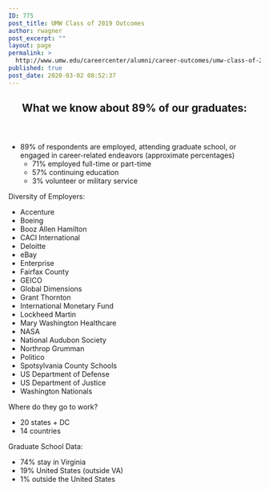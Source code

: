 ```yaml
---
ID: 775
post_title: UMW Class of 2019 Outcomes
author: rwagner
post_excerpt: ""
layout: page
permalink: >
  http://www.umw.edu/careercenter/alumni/career-outcomes/umw-class-of-2019-outcomes/
published: true
post_date: 2020-03-02 08:52:37
---
```

<article class="post-650 page type-page status-publish entry"><header class="entry-header">
<h1 class="entry-title">What we know about 89% of our graduates:</h1>
</header>
<div class="entry-content">
<ul>
 	<li>89% of respondents are employed, attending graduate school, or engaged in career-related endeavors (approximate percentages)
<ul>
 	<li>71% employed full-time or part-time</li>
 	<li>57% continuing education</li>
 	<li>3% volunteer or military service</li>
</ul>
</li>
</ul>
Diversity of Employers:
<ul>
 	<li>Accenture</li>
 	<li>Boeing</li>
 	<li>Booz Allen Hamilton</li>
 	<li>CACI International</li>
 	<li>Deloitte</li>
 	<li>eBay</li>
 	<li>Enterprise</li>
 	<li>Fairfax County</li>
 	<li>GEICO</li>
 	<li>Global Dimensions</li>
 	<li>Grant Thornton</li>
 	<li>International Monetary Fund</li>
 	<li>Lockheed Martin</li>
 	<li>Mary Washington Healthcare</li>
 	<li>NASA</li>
 	<li>National Audubon Society</li>
 	<li>Northrop Grumman</li>
 	<li>Politico</li>
 	<li>Spotsylvania County Schools</li>
 	<li>US Department of Defense</li>
 	<li>US Department of Justice</li>
 	<li>Washington Nationals</li>
</ul>
Where do they go to work?
<ul>
 	<li>20 states + DC</li>
 	<li>14 countries</li>
</ul>
Graduate School Data:
<ul>
 	<li>74% stay in Virginia</li>
 	<li>19% United States (outside VA)</li>
 	<li>1% outside the United States</li>
</ul>
</div>
</article>